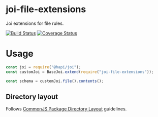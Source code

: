 # joi-file-extensions

Joi extensions for file rules.

[![Build Status](https://travis-ci.org/jorgemsrs/joi-file-extensions.svg?branch=master)](https://travis-ci.org/jorgemsrs/joi-file-extensions)
[![Coverage Status](https://coveralls.io/repos/github/jorgemsrs/joi-file-extensions/badge.svg?branch=master)](https://coveralls.io/github/jorgemsrs/joi-file-extensions?branch=master)

# Usage

```js
const joi = require("@hapi/joi");
const customJoi = BaseJoi.extend(require("joi-file-extensions"));

const schema = customJoi.file().contents();
```

## Directory layout

Follows [CommonJS Package Directory Layout](http://wiki.commonjs.org/wiki/Packages/1.0#Package_Directory_Layout) guidelines.
